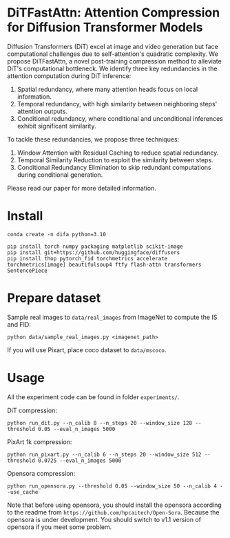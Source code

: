 # DiTFastAttn: Attention Compression for Diffusion Transformer Models

Diffusion Transformers (DiT) excel at image and video generation but face computational challenges due to self-attention's quadratic complexity. We propose DiTFastAttn, a novel post-training compression method to alleviate DiT's computational bottleneck. We identify three key redundancies in the attention computation during DiT inference:
1. Spatial redundancy, where many attention heads focus on local information.
2. Temporal redundancy, with high similarity between neighboring steps' attention outputs.
3. Conditional redundancy, where conditional and unconditional inferences exhibit significant similarity.

To tackle these redundancies, we propose three techniques:
1. Window Attention with Residual Caching to reduce spatial redundancy.
2. Temporal Similarity Reduction to exploit the similarity between steps.
3. Conditional Redundancy Elimination to skip redundant computations during conditional generation.

Please read our paper for more detailed information.

# Install

```
conda create -n difa python=3.10
```


```
pip install torch numpy packaging matplotlib scikit-image
pip install git+https://github.com/huggingface/diffusers
pip install thop pytorch_fid torchmetrics accelerate torchmetrics[image] beautifulsoup4 ftfy flash-attn transformers SentencePiece
```

# Prepare dataset

Sample real images to `data/real_images` from ImageNet to compute the IS and FID:
```
python data/sample_real_images.py <imagenet_path>
```

If you will use Pixart, place coco dataset to `data/mscoco`.

# Usage
All the experiment code can be found in folder `experiments/`.

DiT compression:
```
python run_dit.py --n_calib 8 --n_steps 20 --window_size 128 --threshold 0.05 --eval_n_images 5000
```

PixArt 1k compression:
```
python run_pixart.py --n_calib 6 --n_steps 20 --window_size 512 --threshold 0.0725 --eval_n_images 5000

```

Opensora compression:
```
python run_opensora.py --threshold 0.05 --window_size 50 --n_calib 4 --use_cache
```
Note that before using opensora, you should install the opensora according to the readme from `https://github.com/hpcaitech/Open-Sora`. Because the opensora is under development. You should switch to v1.1 version of opensora if you meet some problem.